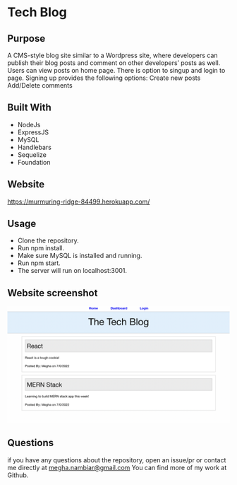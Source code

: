 # Tech Blog
 
## Purpose
A CMS-style blog site similar to a Wordpress site, where developers can publish their blog posts and comment on other developers’ posts as well.
Users can view posts on home page.
There is option to singup and login to page.
Signing up provides the following options:
    Create new posts
    Add/Delete comments

## Built With
* NodeJs
* ExpressJS
* MySQL
* Handlebars
* Sequelize
* Foundation 

## Website

https://murmuring-ridge-84499.herokuapp.com/

## Usage

* Clone the repository.
* Run npm install.
* Make sure MySQL is installed and running.
* Run npm start.
* The server will run on localhost:3001.


## Website screenshot
![Mockup for finished website](./public/images/techblog.png)

## Questions

if you have any questions about the repository, open an issue/pr or contact me directly at megha.nambiar@gmail.com You can find more of my work at Github.

